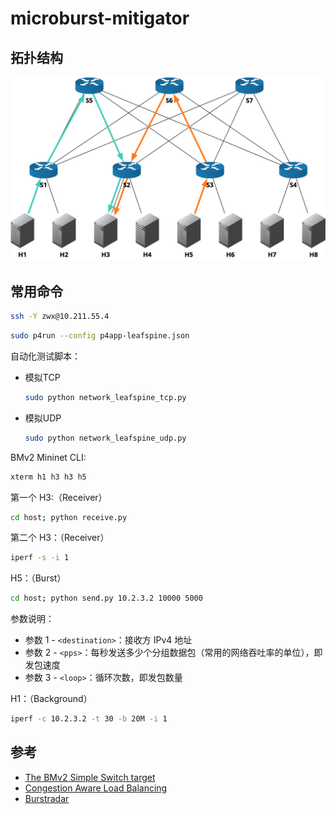 # microburst-mitigator

## 拓扑结构

![](./fattree.png)

## 常用命令

```bash
ssh -Y zwx@10.211.55.4
```

```bash
sudo p4run --config p4app-leafspine.json
```

自动化测试脚本：

- 模拟TCP

    ```bash
    sudo python network_leafspine_tcp.py
    ```

- 模拟UDP

    ```bash
    sudo python network_leafspine_udp.py
    ```

BMv2 Mininet CLI:

```bash
xterm h1 h3 h3 h5
```
第一个 H3:（Receiver）

```bash
cd host; python receive.py
```

第二个 H3：（Receiver）

```bash
iperf -s -i 1
```

H5：（Burst）

```bash
cd host; python send.py 10.2.3.2 10000 5000
```

参数说明：

+ 参数 1 - `<destination>`：接收方 IPv4 地址
+ 参数 2 - `<pps>`：每秒发送多少个分组数据包（常用的网络吞吐率的单位），即发包速度
+ 参数 3 - `<loop>`：循环次数，即发包数量

H1：（Background）

```bash
iperf -c 10.2.3.2 -t 30 -b 20M -i 1
```





## 参考

+ [The BMv2 Simple Switch target](https://github.com/p4lang/behavioral-model/blob/main/docs/simple_switch.md#pseudocode-for-what-happens-at-the-end-of-ingress-and-egress-processing)
+ [Congestion Aware Load Balancing](https://github.com/nsg-ethz/p4-learning/tree/master/exercises/10-Congestion_Aware_Load_Balancing)
+ [Burstradar](https://github.com/harshgondaliya/burstradar/blob/master/burstradar.p4)
 